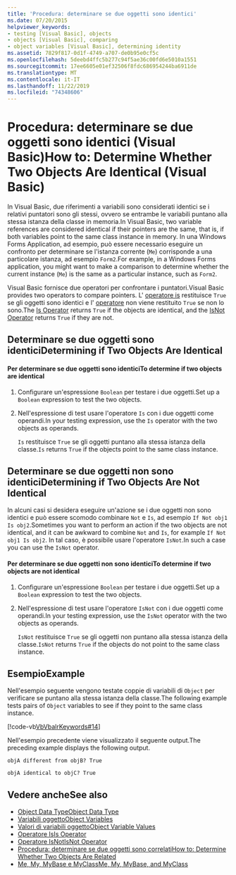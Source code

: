 ```yaml
---
title: 'Procedura: determinare se due oggetti sono identici'
ms.date: 07/20/2015
helpviewer_keywords:
- testing [Visual Basic], objects
- objects [Visual Basic], comparing
- object variables [Visual Basic], determining identity
ms.assetid: 7829f817-0d1f-4749-a707-de0b95e0cf5c
ms.openlocfilehash: 5deebd4ffc5b277c94f5ae36c00fd6e5010a1551
ms.sourcegitcommit: 17ee6605e01ef32506f8fdc686954244ba6911de
ms.translationtype: MT
ms.contentlocale: it-IT
ms.lasthandoff: 11/22/2019
ms.locfileid: "74348606"
---
```

# <a name="how-to-determine-whether-two-objects-are-identical-visual-basic"></a><span data-ttu-id="247c2-102">Procedura: determinare se due oggetti sono identici (Visual Basic)</span><span class="sxs-lookup"><span data-stu-id="247c2-102">How to: Determine Whether Two Objects Are Identical (Visual Basic)</span></span>
<span data-ttu-id="247c2-103">In Visual Basic, due riferimenti a variabili sono considerati identici se i relativi puntatori sono gli stessi, ovvero se entrambe le variabili puntano alla stessa istanza della classe in memoria.</span><span class="sxs-lookup"><span data-stu-id="247c2-103">In Visual Basic, two variable references are considered identical if their pointers are the same, that is, if both variables point to the same class instance in memory.</span></span> <span data-ttu-id="247c2-104">In una Windows Forms Application, ad esempio, può essere necessario eseguire un confronto per determinare se l'istanza corrente (`Me`) corrisponde a una particolare istanza, ad esempio `Form2`.</span><span class="sxs-lookup"><span data-stu-id="247c2-104">For example, in a Windows Forms application, you might want to make a comparison to determine whether the current instance (`Me`) is the same as a particular instance, such as `Form2`.</span></span>  
  
 <span data-ttu-id="247c2-105">Visual Basic fornisce due operatori per confrontare i puntatori.</span><span class="sxs-lookup"><span data-stu-id="247c2-105">Visual Basic provides two operators to compare pointers.</span></span> <span data-ttu-id="247c2-106">L' [operatore is](../../../../visual-basic/language-reference/operators/is-operator.md) restituisce `True` se gli oggetti sono identici e l' [operatore](../../../../visual-basic/language-reference/operators/isnot-operator.md) non viene restituito `True` se non lo sono.</span><span class="sxs-lookup"><span data-stu-id="247c2-106">The [Is Operator](../../../../visual-basic/language-reference/operators/is-operator.md) returns `True` if the objects are identical, and the [IsNot Operator](../../../../visual-basic/language-reference/operators/isnot-operator.md) returns `True` if they are not.</span></span>  
  
## <a name="determining-if-two-objects-are-identical"></a><span data-ttu-id="247c2-107">Determinare se due oggetti sono identici</span><span class="sxs-lookup"><span data-stu-id="247c2-107">Determining if Two Objects Are Identical</span></span>  
  
#### <a name="to-determine-if-two-objects-are-identical"></a><span data-ttu-id="247c2-108">Per determinare se due oggetti sono identici</span><span class="sxs-lookup"><span data-stu-id="247c2-108">To determine if two objects are identical</span></span>  
  
1. <span data-ttu-id="247c2-109">Configurare un'espressione `Boolean` per testare i due oggetti.</span><span class="sxs-lookup"><span data-stu-id="247c2-109">Set up a `Boolean` expression to test the two objects.</span></span>  
  
2. <span data-ttu-id="247c2-110">Nell'espressione di test usare l'operatore `Is` con i due oggetti come operandi.</span><span class="sxs-lookup"><span data-stu-id="247c2-110">In your testing expression, use the `Is` operator with the two objects as operands.</span></span>  
  
     <span data-ttu-id="247c2-111">`Is` restituisce `True` se gli oggetti puntano alla stessa istanza della classe.</span><span class="sxs-lookup"><span data-stu-id="247c2-111">`Is` returns `True` if the objects point to the same class instance.</span></span>  
  
## <a name="determining-if-two-objects-are-not-identical"></a><span data-ttu-id="247c2-112">Determinare se due oggetti non sono identici</span><span class="sxs-lookup"><span data-stu-id="247c2-112">Determining if Two Objects Are Not Identical</span></span>  
 <span data-ttu-id="247c2-113">In alcuni casi si desidera eseguire un'azione se i due oggetti non sono identici e può essere scomodo combinare `Not` e `Is`, ad esempio `If Not obj1 Is obj2`.</span><span class="sxs-lookup"><span data-stu-id="247c2-113">Sometimes you want to perform an action if the two objects are not identical, and it can be awkward to combine `Not` and `Is`, for example `If Not obj1 Is obj2`.</span></span> <span data-ttu-id="247c2-114">In tal caso, è possibile usare l'operatore `IsNot`.</span><span class="sxs-lookup"><span data-stu-id="247c2-114">In such a case you can use the `IsNot` operator.</span></span>  
  
#### <a name="to-determine-if-two-objects-are-not-identical"></a><span data-ttu-id="247c2-115">Per determinare se due oggetti non sono identici</span><span class="sxs-lookup"><span data-stu-id="247c2-115">To determine if two objects are not identical</span></span>  
  
1. <span data-ttu-id="247c2-116">Configurare un'espressione `Boolean` per testare i due oggetti.</span><span class="sxs-lookup"><span data-stu-id="247c2-116">Set up a `Boolean` expression to test the two objects.</span></span>  
  
2. <span data-ttu-id="247c2-117">Nell'espressione di test usare l'operatore `IsNot` con i due oggetti come operandi.</span><span class="sxs-lookup"><span data-stu-id="247c2-117">In your testing expression, use the `IsNot` operator with the two objects as operands.</span></span>  
  
     <span data-ttu-id="247c2-118">`IsNot` restituisce `True` se gli oggetti non puntano alla stessa istanza della classe.</span><span class="sxs-lookup"><span data-stu-id="247c2-118">`IsNot` returns `True` if the objects do not point to the same class instance.</span></span>  
  
## <a name="example"></a><span data-ttu-id="247c2-119">Esempio</span><span class="sxs-lookup"><span data-stu-id="247c2-119">Example</span></span>  
 <span data-ttu-id="247c2-120">Nell'esempio seguente vengono testate coppie di variabili di `Object` per verificare se puntano alla stessa istanza della classe.</span><span class="sxs-lookup"><span data-stu-id="247c2-120">The following example tests pairs of `Object` variables to see if they point to the same class instance.</span></span>  
  
 [!code-vb[VbVbalrKeywords#14](~/samples/snippets/visualbasic/VS_Snippets_VBCSharp/VbVbalrKeywords/VB/class7.vb#14)]  
  
 <span data-ttu-id="247c2-121">Nell'esempio precedente viene visualizzato il seguente output.</span><span class="sxs-lookup"><span data-stu-id="247c2-121">The preceding example displays the following output.</span></span>  
  
 `objA different from objB? True`  
  
 `objA identical to objC? True`  
  
## <a name="see-also"></a><span data-ttu-id="247c2-122">Vedere anche</span><span class="sxs-lookup"><span data-stu-id="247c2-122">See also</span></span>

- [<span data-ttu-id="247c2-123">Object Data Type</span><span class="sxs-lookup"><span data-stu-id="247c2-123">Object Data Type</span></span>](../../../../visual-basic/language-reference/data-types/object-data-type.md)
- [<span data-ttu-id="247c2-124">Variabili oggetto</span><span class="sxs-lookup"><span data-stu-id="247c2-124">Object Variables</span></span>](../../../../visual-basic/programming-guide/language-features/variables/object-variables.md)
- [<span data-ttu-id="247c2-125">Valori di variabili oggetto</span><span class="sxs-lookup"><span data-stu-id="247c2-125">Object Variable Values</span></span>](../../../../visual-basic/programming-guide/language-features/variables/object-variable-values.md)
- [<span data-ttu-id="247c2-126">Operatore Is</span><span class="sxs-lookup"><span data-stu-id="247c2-126">Is Operator</span></span>](../../../../visual-basic/language-reference/operators/is-operator.md)
- [<span data-ttu-id="247c2-127">Operatore IsNot</span><span class="sxs-lookup"><span data-stu-id="247c2-127">IsNot Operator</span></span>](../../../../visual-basic/language-reference/operators/isnot-operator.md)
- [<span data-ttu-id="247c2-128">Procedura: determinare se due oggetti sono correlati</span><span class="sxs-lookup"><span data-stu-id="247c2-128">How to: Determine Whether Two Objects Are Related</span></span>](../../../../visual-basic/programming-guide/language-features/variables/how-to-determine-whether-two-objects-are-related.md)
- [<span data-ttu-id="247c2-129">Me, My, MyBase e MyClass</span><span class="sxs-lookup"><span data-stu-id="247c2-129">Me, My, MyBase, and MyClass</span></span>](../../../../visual-basic/programming-guide/program-structure/me-my-mybase-and-myclass.md)
